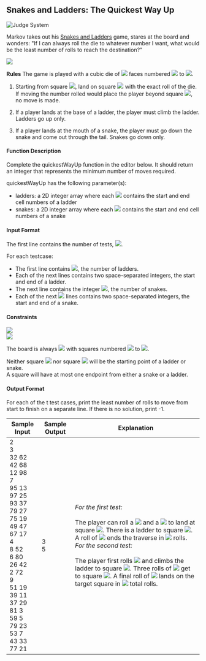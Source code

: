 ## Snakes and Ladders: The Quickest Way Up

![Judge System](https://www.hackerrank.com/challenges/the-quickest-way-up)

Markov takes out his [Snakes and Ladders](https://en.wikipedia.org/wiki/Snakes_and_Ladders) game, stares at the board and wonders: "If I can always roll the die to whatever number I want, what would be the least number of rolls to reach the destination?"

![](https://github.com/andy489/Data_Structures_and_Algorithms_CPP/blob/master/assets/Snakes%20and%20Ladders%2001.png)

**Rules** The game is played with a cubic die of <img src="https://latex.codecogs.com/svg.latex?\Large&space;6"> faces numbered <img src="https://latex.codecogs.com/svg.latex?\Large&space;1"> to <img src="https://latex.codecogs.com/svg.latex?\Large&space;6">.

1. Starting from square <img src="https://latex.codecogs.com/svg.latex?\Large&space;1">, land on square <img src="https://latex.codecogs.com/svg.latex?\Large&space;100"> with the exact roll of the die. If moving the number rolled would place the player beyond square <img src="https://latex.codecogs.com/svg.latex?\Large&space;100">, no move is made.

2. If a player lands at the base of a ladder, the player must climb the ladder. Ladders go up only.

3. If a player lands at the mouth of a snake, the player must go down the snake and come out through the tail. Snakes go down only.

#### Function Description

Complete the quickestWayUp function in the editor below. It should return an integer that represents the minimum number of moves required.

quickestWayUp has the following parameter(s):
- ladders: a 2D integer array where each <img src="https://latex.codecogs.com/svg.latex?\Large&space;ladders[i]"> contains the start and end cell numbers of a ladder
- snakes: a 2D integer array where each <img src="https://latex.codecogs.com/svg.latex?\Large&space;snakes[i]"> contains the start and end cell numbers of a snake

#### Input Format

The first line contains the number of tests, <img src="https://latex.codecogs.com/svg.latex?\Large&space;t">.

For each testcase:
- The first line contains <img src="https://latex.codecogs.com/svg.latex?\Large&space;n">, the number of ladders.
- Each of the next lines contains two space-separated integers, the start and end of a ladder.
- The next line contains the integer <img src="https://latex.codecogs.com/svg.latex?\Large&space;m">, the number of snakes.
- Each of the next <img src="https://latex.codecogs.com/svg.latex?\Large&space;m"> lines contains two space-separated integers, the start and end of a snake.

#### Constraints

<img src="https://latex.codecogs.com/svg.latex?\Large&space;1\le{t}\le{10}"><br>
<img src="https://latex.codecogs.com/svg.latex?\Large&space;1\le{n,m}\le{15}">

The board is always <img src="https://latex.codecogs.com/svg.latex?\Large&space;10\times{10}"> with squares numbered <img src="https://latex.codecogs.com/svg.latex?\Large&space;1"> to <img src="https://latex.codecogs.com/svg.latex?\Large&space;100">.

Neither square <img src="https://latex.codecogs.com/svg.latex?\Large&space;1"> nor square <img src="https://latex.codecogs.com/svg.latex?\Large&space;100"> will be the starting point of a ladder or snake.<br>
A square will have at most one endpoint from either a snake or a ladder.

#### Output Format

For each of the t test cases, print the least number of rolls to move from start to finish on a separate line. If there is no solution, print -1.

Sample Input|Sample Output|Explanation
-|-|-
2<br>3<br>32 62<br>42 68<br>12 98<br>7<br>95 13<br>97 25<br>93 37<br>79 27<br>75 19<br>49 47<br>67 17<br>4<br>8 52<br>6 80<br>26 42<br>2 72<br>9<br>51 19<br>39 11<br>37 29<br>81 3<br>59 5<br>79 23<br>53 7<br>43 33<br>77 21|3<br>5|*For the first test:*<br><br>The player can roll a <img src="https://latex.codecogs.com/svg.latex?\Large&space;5"> and a <img src="https://latex.codecogs.com/svg.latex?\Large&space;6"> to land at square <img src="https://latex.codecogs.com/svg.latex?\Large&space;12">. There is a ladder to square <img src="https://latex.codecogs.com/svg.latex?\Large&space;98">. A roll of <img src="https://latex.codecogs.com/svg.latex?\Large&space;2"> ends the traverse in <img src="https://latex.codecogs.com/svg.latex?\Large&space;3"> rolls.<br>*For the second test:*<br><br>The player first rolls <img src="https://latex.codecogs.com/svg.latex?\Large&space;5"> and climbs the ladder to square <img src="https://latex.codecogs.com/svg.latex?\Large&space;80">. Three rolls of <img src="https://latex.codecogs.com/svg.latex?\Large&space;6"> get to square <img src="https://latex.codecogs.com/svg.latex?\Large&space;98">. A final roll of <img src="https://latex.codecogs.com/svg.latex?\Large&space;2"> lands on the target square in <img src="https://latex.codecogs.com/svg.latex?\Large&space;5"> total rolls. 
